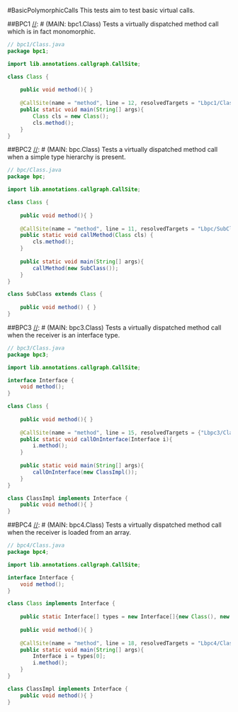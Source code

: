 #BasicPolymorphicCalls
This tests aim to test basic virtual calls.

##BPC1
[//]: # (MAIN: bpc1.Class)
Tests a virtually dispatched method call which is in fact monomorphic.

```java
// bpc1/Class.java
package bpc1;

import lib.annotations.callgraph.CallSite;

class Class {
    
    public void method(){ }
    
    @CallSite(name = "method", line = 12, resolvedTargets = "Lbpc1/Class;")
    public static void main(String[] args){ 
        Class cls = new Class();
        cls.method();
    }
}
```
[//]: # (END)

##BPC2
[//]: # (MAIN: bpc.Class)
Tests a virtually dispatched method call when a simple type hierarchy is present.

```java
// bpc/Class.java
package bpc;

import lib.annotations.callgraph.CallSite;

class Class {
    
    public void method(){ }
    
    @CallSite(name = "method", line = 11, resolvedTargets = "Lbpc/SubClass;")
    public static void callMethod(Class cls) {
        cls.method();
    }
    
    public static void main(String[] args){
        callMethod(new SubClass());
    }
}

class SubClass extends Class {
    
    public void method() { }
}
```
[//]: # (END)

##BPC3
[//]: # (MAIN: bpc3.Class)
Tests a virtually dispatched method call when the receiver is an interface type.

```java
// bpc3/Class.java
package bpc3;

import lib.annotations.callgraph.CallSite;

interface Interface {
    void method();
}

class Class {
    
    public void method(){ }
 
    @CallSite(name = "method", line = 15, resolvedTargets = {"Lbpc3/ClassImpl;"}, prohibitedTargets ={"Lbpc3/Class"})
    public static void callOnInterface(Interface i){
        i.method();
    }
    
    public static void main(String[] args){
        callOnInterface(new ClassImpl());
    }
}

class ClassImpl implements Interface {
    public void method(){ }
}
```
[//]: # (END)

##BPC4
[//]: # (MAIN: bpc4.Class)
Tests a virtually dispatched method call when the receiver is loaded from an array.

```java
// bpc4/Class.java
package bpc4;

import lib.annotations.callgraph.CallSite;

interface Interface {
    void method();
}

class Class implements Interface {
    
    public static Interface[] types = new Interface[]{new Class(), new ClassImpl()};
    
    public void method(){ }
 
    @CallSite(name = "method", line = 18, resolvedTargets = "Lbpc4/Class;")
    public static void main(String[] args){
        Interface i = types[0];
        i.method();
    }
}

class ClassImpl implements Interface {
    public void method(){ }
}
```
[//]: # (END)